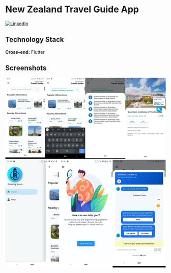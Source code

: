 # New Zealand Travel Guide App
[![LinkedIn][linkedin-shield]][linkedin-url]

## Technology Stack
**Cross-end:** Flutter

## Screenshots
![Screenshot](/new-zealand-travel-guide-1.jpg)
![Screenshot](/new-zealand-travel-guide-2.jpg)



[linkedin-shield]: https://img.shields.io/badge/-LinkedIn-black.svg?style=flat-square&logo=linkedin&colorB=555
[linkedin-url]: https://www.linkedin.com/in/haoyu-m-4b6a3174/
